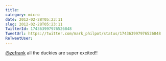 ```yaml
---
title: 
category: micro
date: 2012-02-28T05:23:11
slug: 2012-02-28T05:23:11
TwitterId: 174363997976526848
TweetUrl: https://twitter.com/mark_philpot/status/174363997976526848
ReTweetUser: 
---
```


[@zefrank](https://twitter.com/zefrank) all the duckies are super excited!!